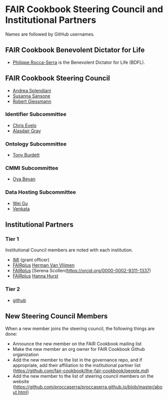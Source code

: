 # FAIR Cookbook Steering Council and Institutional Partners

Names are followed by GitHub usernames.

## FAIR Cookbook Benevolent Dictator for Life

- [Philippe Rocca-Serra](https://github.com/proccaserra) is the Benevolent Dictator for Life (BDFL).

## FAIR Cookbook Steering Council

- [Andrea Splendiani](https://github.com/sfcs)
- [Susanna Sansone](https://github.com/susannasansone)
- [Robert Giessmann](https://github.com/robertgiessmann)


### Identifier Subcommittee

- [Chris Evelo](https://github.com/Chris-Evelo)
- [Alasdair Gray](https://github.com/AlasdairGray)

### Ontology Subcommittee

- [Tony Burdett](https://github.com/tburdett)

### CMMI Subcommittee

- [Oya Beyan](https://github.com/oyabeyan)

### Data Hosting Subcommittee
- [Wei Gu](https://github.com/)
- [Venkata ](https://github.com/)

## Institutional Partners

### Tier 1

Institutional Council members are noted with each institution.

- [IMI](https://www.imi.com/) (grant officer)
- [FAIRplus](https://fairplus-project.eu/) [Herman Van Vlijmen](https://orcid.org/0000-0002-1915-3141)
- [FAIRplus](https://fairplus-project.eu/) [Serena Scollen(https://orcid.org/0000-0002-9311-1337)
- [FAIRplus](https://fairplus-project.eu/) [Hanna Hurst](https://orcid.org/0000-0002-1119-9321)


### Tier 2

- [github](https://www.github.com/)

## New Steering Council Members

When a new member joins the steering council, the following things are done:
- Announce the new member on the FAIR Cookbook mailing list
- Make the new member an org owner for FAIR Cookbook  Github organization
- Add the new member to the list in the governance repo, and if appropriate, add their affiliation to the institutional partner list (https://github.com/fair-cookbook/the-fair-cookbook/people.md)
- Add the new member to the list of steering council members on the website (https://github.com/proccaserra/proccaserra.github.io/blob/master/about.html)

